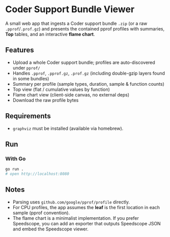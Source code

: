 # Coder Support Bundle Viewer

A small web app that ingests a Coder support bundle `.zip` (or a raw `.pprof`/`.prof.gz`) and presents the contained pprof profiles with summaries, **Top** tables, and an interactive **flame chart**.

## Features

- Upload a whole Coder support bundle; profiles are auto-discovered under `pprof/`
- Handles `.pprof`, `.pprof.gz`, `.prof.gz` (including double-gzip layers found in some bundles)
- Summary per profile (sample types, duration, sample & function counts)
- Top view (flat / cumulative values by function)
- Flame chart view (client-side canvas, no external deps)
- Download the raw profile bytes

## Requirements

- `graphviz` must be installed (available via homebrew).

## Run

### With Go

```bash
go run .
# open http://localhost:8080
```

## Notes

- Parsing uses `github.com/google/pprof/profile` directly.
- For CPU profiles, the app assumes the **leaf** is the first location in each sample (pprof convention).
- The flame chart is a minimalist implementation. If you prefer Speedscope, you can add an exporter that outputs Speedscope JSON and embed the Speedscope viewer.
